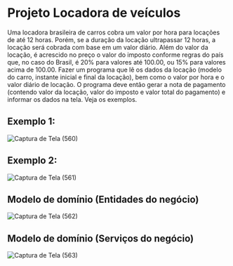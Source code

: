 # Projeto Locadora de veículos

Uma locadora brasileira de carros cobra um valor por hora para locações de até 12 horas. Porém, se a duração da locação ultrapassar 12 horas, a locação será
cobrada com base em um valor diário. Além do valor da locação, é acrescido no preço o valor do imposto conforme regras do país que, no caso do Brasil, é 20%
para valores até 100.00, ou 15% para valores acima de 100.00. Fazer um programa que lê os dados da locação (modelo do carro, instante inicial e final da
locação), bem como o valor por hora e o valor diário de locação. O programa deve então gerar a nota de pagamento (contendo valor da locação, valor do
imposto e valor total do pagamento) e informar os dados na tela. Veja os exemplos.

## Exemplo 1:

![Captura de Tela (560)](https://github.com/rodrock95/rental-car/assets/79290866/c9adde24-ed4f-4ed8-9811-1f51825a64ca)

## Exemplo 2:

![Captura de Tela (561)](https://github.com/rodrock95/rental-car/assets/79290866/389ba121-5e10-46e1-9601-461072720c07)

## Modelo de domínio (Entidades do negócio)

![Captura de Tela (562)](https://github.com/rodrock95/rental-car/assets/79290866/4515d1f9-6ac7-4959-a2b2-76f608da675d)

## Modelo de domínio (Serviços do negócio)

![Captura de Tela (563)](https://github.com/rodrock95/rental-car/assets/79290866/44b54320-4af9-49db-be36-6267ccba8691)




